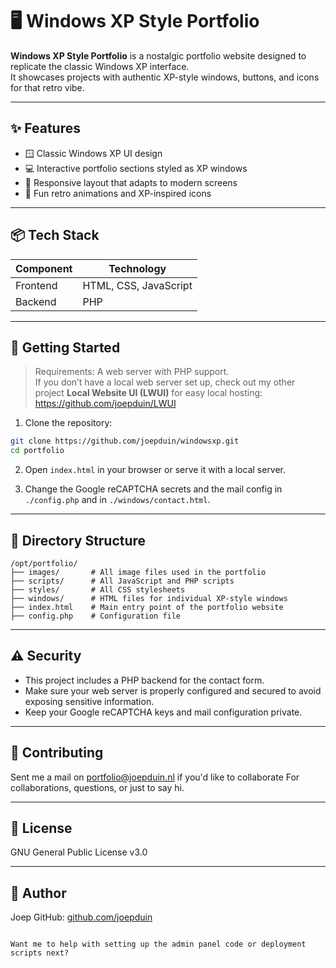 # 🖥️ Windows XP Style Portfolio

**Windows XP Style Portfolio** is a nostalgic portfolio website designed to replicate the classic Windows XP interface.  
It showcases projects with authentic XP-style windows, buttons, and icons for that retro vibe.

---

## ✨ Features

- 🪟 Classic Windows XP UI design  
- 💻 Interactive portfolio sections styled as XP windows  
- 📱 Responsive layout that adapts to modern screens  
- 🎨 Fun retro animations and XP-inspired icons  

---

## 📦 Tech Stack

| Component  | Technology             |
|------------|------------------------|
| Frontend   | HTML, CSS, JavaScript  |
| Backend    | PHP                    |

---

## 🚀 Getting Started

> Requirements: A web server with PHP support.  
> If you don’t have a local web server set up, check out my other project **Local Website UI (LWUI)** for easy local hosting:  
> https://github.com/joepduin/LWUI
> 
1. Clone the repository:  
```bash
git clone https://github.com/joepduin/windowsxp.git
cd portfolio
````

2. Open `index.html` in your browser or serve it with a local server.

3. Change the Google reCAPTCHA secrets and the mail config in ``./config.php`` and in ``./windows/contact.html``.
---

## 📁 Directory Structure


```
/opt/portfolio/
├── images/       # All image files used in the portfolio
├── scripts/      # All JavaScript and PHP scripts
├── styles/       # All CSS stylesheets
├── windows/      # HTML files for individual XP-style windows
├── index.html    # Main entry point of the portfolio website
├── config.php    # Configuration file
```

---

## ⚠️ Security

- This project includes a PHP backend for the contact form.
- Make sure your web server is properly configured and secured to avoid exposing sensitive information.
- Keep your Google reCAPTCHA keys and mail configuration private.

---

## 🤝 Contributing

Sent me a mail on portfolio@joepduin.nl if you'd like to collaborate For collaborations, questions, or just to say hi.

---

## 📜 License

GNU General Public License v3.0

---

## 👤 Author

Joep
GitHub: [github.com/joepduin](https://github.com/joepduin)

```

Want me to help with setting up the admin panel code or deployment scripts next?

```
